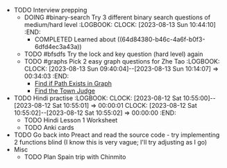 - TODO Interview prepping
	- DOING #binary-search Try 3 different binary search questions of medium/hard level
	  :LOGBOOK:
	  CLOCK: [2023-08-13 Sun 10:44:10]
	  :END:
		- COMPLETED Learned about ((64d84380-b46c-4a6f-b0f3-6dfd4ec3a43a))
	- TODO #bfsdfs Try the lock and key question (hard level) again
	- TODO #graphs Pick 2 easy graph questions for Zhe Tao
	  :LOGBOOK:
	  CLOCK: [2023-08-13 Sun 09:40:04]--[2023-08-13 Sun 10:14:07] =>  00:34:03
	  :END:
		- [Find if Path Exists in Graph](https://leetcode.com/problems/find-if-path-exists-in-graph/)
		- [Find the Town Judge](https://leetcode.com/problems/find-the-town-judge/)
- TODO Hindi practise
  :LOGBOOK:
  CLOCK: [2023-08-12 Sat 10:55:00]--[2023-08-12 Sat 10:55:01] =>  00:00:01
  CLOCK: [2023-08-12 Sat 10:55:02]--[2023-08-12 Sat 10:55:02] =>  00:00:00
  :END:
	- TODO Hindi Lesson 1 Worksheet
	- TODO Anki cards
- TODO Go back into Preact and read the source code - try implementing 2 functions blind (I know this is very vague; I'll try adjusting as I go)
- Misc
	- TODO Plan Spain trip with Chinmito